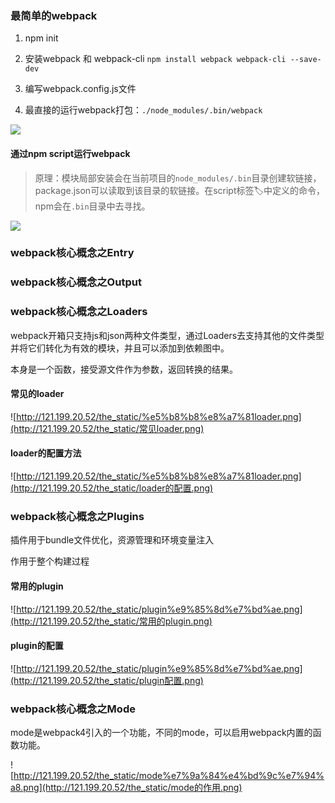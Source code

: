 ### 最简单的webpack
1. npm init

2. 安装webpack 和 webpack-cli `npm install webpack webpack-cli --save-dev`

3. 编写webpack.config.js文件

4. 最直接的运行webpack打包：`./node_modules/.bin/webpack`
  
  ![](http://121.199.20.52/the_static/2019-11-0216.09.55.png)
  
  #### 通过npm script运行webpack
  
  > 原理：模块局部安装会在当前项目的`node_modules/.bin`目录创建软链接，package.json可以读取到该目录的软链接。在script标签🏷中定义的命令，npm会在`.bin`目录中去寻找。
  
  ![](http://121.199.20.52/the_static/截屏2019-11-0216.50.46.png)

### webpack核心概念之Entry

### webpack核心概念之Output

### webpack核心概念之Loaders

webpack开箱只支持js和json两种文件类型，通过Loaders去支持其他的文件类型并将它们转化为有效的模块，并且可以添加到依赖图中。

本身是一个函数，接受源文件作为参数，返回转换的结果。

#### 常见的loader

![http://121.199.20.52/the_static/%e5%b8%b8%e8%a7%81loader.png](http://121.199.20.52/the_static/常见loader.png)

#### loader的配置方法

![http://121.199.20.52/the_static/%e5%b8%b8%e8%a7%81loader.png](http://121.199.20.52/the_static/loader的配置.png)



### webpack核心概念之Plugins

插件用于bundle文件优化，资源管理和环境变量注入

作用于整个构建过程

#### 常用的plugin

![http://121.199.20.52/the_static/plugin%e9%85%8d%e7%bd%ae.png](http://121.199.20.52/the_static/常用的plugin.png)

#### plugin的配置

![http://121.199.20.52/the_static/plugin%e9%85%8d%e7%bd%ae.png](http://121.199.20.52/the_static/plugin配置.png)

### webpack核心概念之Mode

mode是webpack4引入的一个功能，不同的mode，可以启用webpack内置的函数功能。

![http://121.199.20.52/the_static/mode%e7%9a%84%e4%bd%9c%e7%94%a8.png](http://121.199.20.52/the_static/mode的作用.png)

